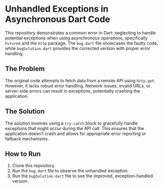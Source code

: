 # Unhandled Exceptions in Asynchronous Dart Code

This repository demonstrates a common error in Dart: neglecting to handle potential exceptions when using asynchronous operations, specifically `Future`s and the `http` package.  The `bug.dart` file showcases the faulty code, while `bugSolution.dart` provides the corrected version with proper error handling.

## The Problem

The original code attempts to fetch data from a remote API using `http.get`.  However, it lacks robust error handling. Network issues, invalid URLs, or server-side errors can result in exceptions, potentially crashing the application.

## The Solution

The solution involves using a `try-catch` block to gracefully handle exceptions that might occur during the API call. This ensures that the application doesn't crash and allows for appropriate error reporting or fallback mechanisms.

## How to Run

1. Clone this repository.
2. Run the `bug.dart` file to observe the unhandled exception.
3. Run the `bugSolution.dart` file to see the improved, exception-handled version.